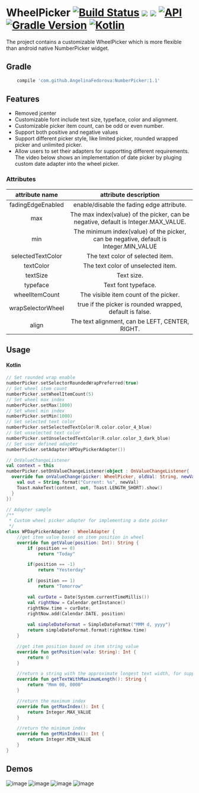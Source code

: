 # WheelPicker [![Build Status](https://travis-ci.org/kibotu/NumberPicker.svg)](https://travis-ci.org/kibotu/NumberPicker) [![](https://jitpack.io/v/kibotu/NumberPicker.svg)](https://jitpack.io/#kibotu/NumberPicker) [![](https://jitpack.io/v/kibotu/NumberPicker.svg/month)](https://jitpack.io/#kibotu/NumberPicker) [![API](https://img.shields.io/badge/API-15%2B-brightgreen.svg?style=flat)](https://android-arsenal.com/api?level=15) [![Gradle Version](https://img.shields.io/badge/gradle-5.2.1-green.svg)](https://docs.gradle.org/current/release-notes)  [![Kotlin](https://img.shields.io/badge/kotlin-1.3.21-green.svg)](https://kotlinlang.org/)
The project contains a customizable WheelPicker which is more flexible than android native NumberPicker widget. 
## Gradle
```groovy
    compile 'com.github.AngelinaFedorova:NumberPicker:1.1'
```
## Features
- Removed jcenter
- Customizable font include text size, typeface, color and alignment.
- Customizable picker item count, can be odd or even number.
- Support both positive and negative values
- Support different picker style, like limited picker, rounded wrapped picker and unlimited picker.
- Allow users to set their adapters for supportting different requirements. The video below shows an implementation of date picker by pluging custom date adapter into the wheel picker.
### Attributes
|attribute name|attribute description|
|:-:|:-:|
|fadingEdgeEnabled|enable/disable the fading edge attribute.|
|max|The max index(value) of the picker, can be negative, default is Integer.MAX_VALUE.|
|min|The minimum index(value) of the picker, can be negative, default is Integer.MIN_VALUE|
|selectedTextColor|The text color of selected item.|
|textColor|The text color of unselected item.|
|textSize|Text size.|
|typeface|Text font typeface.|
|wheelItemCount|The visible item count of the picker.|
|wrapSelectorWheel|true if the picker is rounded wrapped, default is false.|
|align|The text alignment, can be LEFT, CENTER, RIGHT.|
## Usage
#### Kotlin
```Kotlin
// Set rounded wrap enable
numberPicker.setSelectorRoundedWrapPreferred(true)
// Set wheel item count
numberPicker.setWheelItemCount(5)
// Set wheel max index
numberPicker.setMax(1000)
// Set wheel min index
numberPicker.setMin(1000)
// Set selected text color
numberPicker.setSelectedTextColor(R.color.color_4_blue)
// Set unselected text color
numberPicker.setUnselectedTextColor(R.color.color_3_dark_blue)
// Set user defined adapter
numberPicker.setAdapter(WPDayPickerAdapter())

// OnValueChangeListener
val context = this
numberPicker.setOnValueChangeListener(object : OnValueChangeListener{
  override fun onValueChange(picker: WheelPicker, oldVal: String, newVal: String) {
    val out = String.format("Current: %s", newVal)
    Toast.makeText(context, out, Toast.LENGTH_SHORT).show()
  }
})

// Adapter sample 
/**
 * Custom wheel picker adapter for implementing a date picker
 */
class WPDayPickerAdapter : WheelAdapter {
    //get item value based on item position in wheel
    override fun getValue(position: Int): String {
        if (position == 0)
            return "Today"

        if(position == -1)
            return "Yesterday"

        if (position == 1)
            return "Tomorrow"

        val curDate = Date(System.currentTimeMillis())
        val rightNow = Calendar.getInstance()
        rightNow.time = curDate;
        rightNow.add(Calendar.DATE, position)
        
        val simpleDateFormat = SimpleDateFormat("MMM d, yyyy")
        return simpleDateFormat.format(rightNow.time)
    }

    //get item position based on item string value
    override fun getPosition(vale: String): Int {
        return 0
    }

    //return a string with the approximate longest text width, for supporting WRAP_CONTENT
    override fun getTextWithMaximumLength(): String {
        return "Mmm 00, 0000"
    }

    //return the maximum index
    override fun getMaxIndex(): Int {
        return Integer.MAX_VALUE
    }

    //return the minimum index
    override fun getMinIndex(): Int {
        return Integer.MIN_VALUE
    }
}
```
## Demos
![image](https://github.com/SuperRabbitD/WheelPicker/blob/master/gif_demo/demo_date_picker.gif)
![image](https://github.com/SuperRabbitD/WheelPicker/blob/master/gif_demo/demo_wrap.gif)
![image](https://github.com/SuperRabbitD/WheelPicker/blob/master/gif_demo/demo_change_color.gif)
![image](https://github.com/SuperRabbitD/WheelPicker/blob/master/gif_demo/demo_change_item_count.gif)


